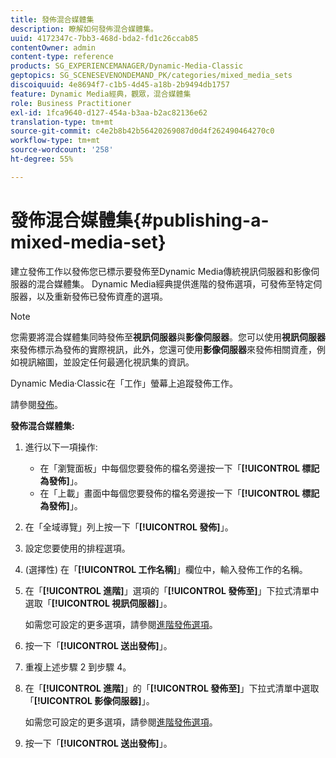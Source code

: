 ```yaml
---
title: 發佈混合媒體集
description: 瞭解如何發佈混合媒體集。
uuid: 4172347c-7bb3-468d-bda2-fd1c26ccab85
contentOwner: admin
content-type: reference
products: SG_EXPERIENCEMANAGER/Dynamic-Media-Classic
geptopics: SG_SCENESEVENONDEMAND_PK/categories/mixed_media_sets
discoiquuid: 4e8694f7-c1b5-4d45-a18b-2b9494db1757
feature: Dynamic Media經典，觀眾，混合媒體集
role: Business Practitioner
exl-id: 1fca9640-d127-454a-b3aa-b2ac82136e62
translation-type: tm+mt
source-git-commit: c4e2b8b42b56420269087d0d4f262490464270c0
workflow-type: tm+mt
source-wordcount: '258'
ht-degree: 55%

---
```


# 發佈混合媒體集{#publishing-a-mixed-media-set}

建立發佈工作以發佈您已標示要發佈至Dynamic Media傳統視訊伺服器和影像伺服器的混合媒體集。 Dynamic Media經典提供進階的發佈選項，可發佈至特定伺服器，以及重新發佈已發佈資產的選項。

>[!NOTE]
>
>您需要將混合媒體集同時發佈至&#x200B;**視訊伺服器**&#x200B;與&#x200B;**影像伺服器**。您可以使用&#x200B;**視訊伺服器**&#x200B;來發佈標示為發佈的實際視訊，此外，您還可使用&#x200B;**影像伺服器**&#x200B;來發佈相關資產，例如視訊縮圖，並設定任何最適化視訊集的資訊。

Dynamic Media·Classic在「工作」螢幕上追蹤發佈工作。

請參閱[發佈](publishing-files.md#publishing_files)。

<!-- 

Comment Type: remark
Last Modified By: unknown unknown 
Last Modified Date: 

<p>RB: Updated the following steps as per Cynthia email, 11/9/2012, added 11/12/2012</p>

 -->

**發佈混合媒體集:**

1. 進行以下一項操作:

   * 在「瀏覽面板」中每個您要發佈的檔名旁邊按一下「**[!UICONTROL 標記為發佈]**」。
   * 在「上載」畫面中每個您要發佈的檔名旁邊按一下「**[!UICONTROL 標記為發佈]**」。

1. 在「全域導覽」列上按一下「**[!UICONTROL 發佈]**」。
1. 設定您要使用的排程選項。
1. (選擇性) 在「**[!UICONTROL 工作名稱]**」欄位中，輸入發佈工作的名稱。
1. 在「**[!UICONTROL 進階]**」選項的「**[!UICONTROL 發佈至]**」下拉式清單中選取「**[!UICONTROL 視訊伺服器]**」。

   如需您可設定的更多選項，請參閱[進階發佈選項](publishing-files.md#advanced_publish_options)。

1. 按一下「**[!UICONTROL 送出發佈]**」。
1. 重複上述步驟 2 到步驟 4。
1. 在「**[!UICONTROL 進階]**」的「**[!UICONTROL 發佈至]**」下拉式清單中選取「**[!UICONTROL 影像伺服器]**」。

   如需您可設定的更多選項，請參閱[進階發佈選項](publishing-files.md#advanced_publish_options)。

1. 按一下「**[!UICONTROL 送出發佈]**」。
